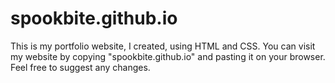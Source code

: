 # spookbite.github.io
This is my portfolio website, I created, using HTML and CSS. You can visit my website by copying "spookbite.github.io" and pasting it on your browser.
Feel free to suggest any changes.

